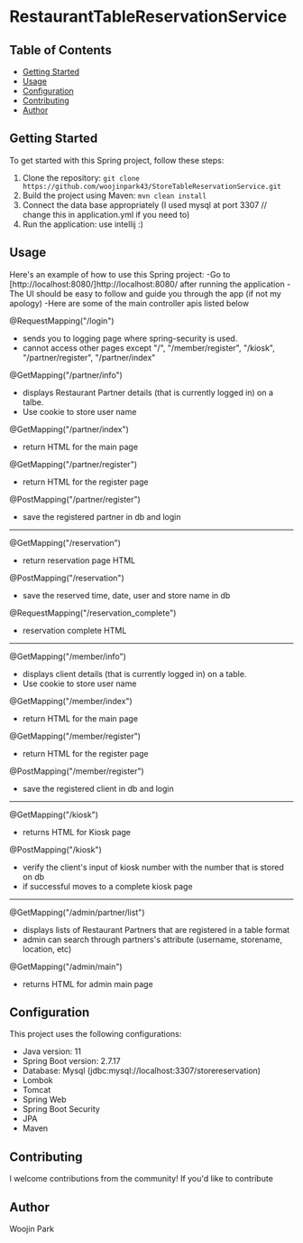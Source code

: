 # RestaurantTableReservationService

## Table of Contents
- [Getting Started](#getting-started)
- [Usage](#usage)
- [Configuration](#configuration)
- [Contributing](#contributing)
- [Author](#author)

## Getting Started

To get started with this Spring project, follow these steps:

1. Clone the repository: `git clone https://github.com/woojinpark43/StoreTableReservationService.git`
2. Build the project using Maven: `mvn clean install`
3. Connect the data base appropriately (I used mysql at port 3307 //  change this in application.yml if you need to)
4. Run the application: use intellij :)

## Usage

Here's an example of how to use this Spring project:
-Go to [http://localhost:8080/]http://localhost:8080/ after running the application
-The UI should be easy to follow and guide you through the app (if not my apology)
-Here are some of the main controller apis listed below

@RequestMapping("/login")
- sends you to logging page where spring-security is used.
- cannot access other pages except "/", "/member/register", "/kiosk", "/partner/register", "/partner/index"

@GetMapping("/partner/info")
- displays Restaurant Partner details (that is currently logged in) on a talbe.
- Use cookie to store user name

@GetMapping("/partner/index")
- return HTML for the main page

@GetMapping("/partner/register")
- return HTML for the register page

@PostMapping("/partner/register")
- save the registered partner in db and login

------------------------------------------------------------------------

@GetMapping("/reservation")
- return reservation page HTML

@PostMapping("/reservation")
- save the reserved time, date, user and store name in db

@RequestMapping("/reservation_complete")
- reservation complete HTML

-------------------------------------------------------------------------

@GetMapping("/member/info")
- displays client details (that is currently logged in) on a table.
- Use cookie to store user name

@GetMapping("/member/index")
- return HTML for the main page

@GetMapping("/member/register")
- return HTML for the register page

@PostMapping("/member/register")
- save the registered client in db and login

------------------------------------------------------------------------

@GetMapping("/kiosk")
- returns HTML for Kiosk page

@PostMapping("/kiosk")
- verify the client's input of kiosk number with the number that is stored on db
- if successful moves to a complete kiosk page

-------------------------------------------------------------------------

@GetMapping("/admin/partner/list")
- displays lists of Restaurant Partners that are registered in a table format
- admin can search through partners's attribute (username, storename, location, etc)

@GetMapping("/admin/main")
- returns HTML for admin main page

## Configuration

This project uses the following configurations:

- Java version: 11
- Spring Boot version: 2.7.17
- Database: Mysql (jdbc:mysql://localhost:3307/storereservation)
- Lombok
- Tomcat
- Spring Web
- Spring Boot Security
- JPA
- Maven

## Contributing

I welcome contributions from the community! If you'd like to contribute

## Author

Woojin Park

